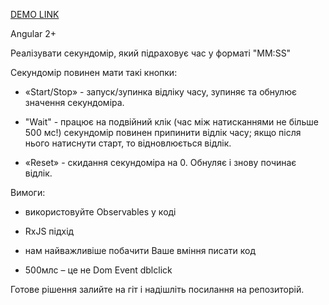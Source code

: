[DEMO LINK](https://Andriyk0.github.io/stopwatch/)


Angular 2+

Реалізувати секундомір, який підраховує час у форматі "MM:SS"

Секундомір повинен мати такі кнопки:

* «Start/Stop» - запуск/зупинка відліку часу, зупиняє та обнулює значення секундоміра.

* "Wait" - працює на подвійний клік (час між натисканнями не більше 500 мс!) секундомір повинен припинити відлік часу; якщо після нього натиснути старт, то відновлюється відлік.

* «Reset» - скидання секундоміра на 0. Обнуляє і знову починає відлік.

Вимоги:

 - використовуйте Observables у коді

 - RxJS підхід

 - нам найважливіше побачити Ваше вміння писати код

- 500млс – це не Dom Event dblclick

Готове рішення залийте на гіт і надішліть посилання на репозиторій.
